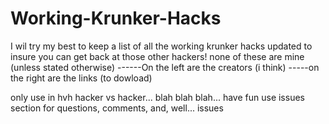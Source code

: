 # Working-Krunker-Hacks

I wil try my best to keep a list of all the working krunker hacks updated to insure you can get back at those other hackers!
none of these are mine (unless stated otherwise) ------On the left are the creators (i think) -----on the right are the links (to dowload)

only use in hvh hacker vs hacker... blah blah blah... have fun
use issues section for questions, comments, and, well... issues
